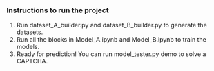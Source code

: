 ### Instructions to run the project

1. Run dataset_A_builder.py and dataset_B_builder.py to generate the datasets.
2. Run all the blocks in Model_A.ipynb and Model_B.ipynb to train the models.
3. Ready for prediction! You can run model_tester.py demo to solve a CAPTCHA.
